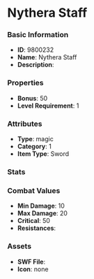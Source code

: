 # Nythera Staff



### Basic Information

- **ID**: 9800232
- **Name**: Nythera Staff
- **Description**: 

### Properties

- **Bonus**: 50
- **Level Requirement**: 1

### Attributes

- **Type**: magic     
- **Category**: 1
- **Item Type**: Sword

### Stats


### Combat Values

- **Min Damage**: 10
- **Max Damage**: 20
- **Critical**: 50
- **Resistances**: 

### Assets

- **SWF File**: 
- **Icon**: none

